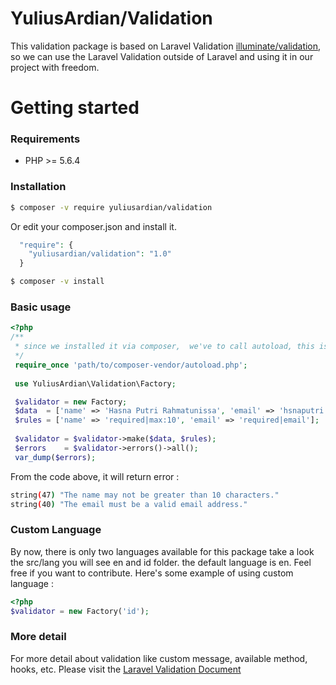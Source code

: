 # YuliusArdian/Validation
This validation package is based on Laravel Validation [illuminate/validation](https://github.com/illuminate/validation), so we can use the Laravel Validation outside of Laravel and using it in our project with freedom.

# Getting started
### Requirements
- PHP >= 5.6.4
### Installation 
```sh
$ composer -v require yuliusardian/validation
```
Or edit your composer.json and install it.
```php
  "require": {
    "yuliusardian/validation": "1.0"
  }
```
```sh
$ composer -v install
```

### Basic usage
```php
<?php
/**
 * since we installed it via composer,  we've to call autoload, this is optional 
 */
 require_once 'path/to/composer-vendor/autoload.php';
 
 use YuliusArdian\Validation\Factory;

 $validator = new Factory;
 $data  = ['name' => 'Hasna Putri Rahmatunissa', 'email' => 'hsnaputri'];
 $rules = ['name' => 'required|max:10', 'email' => 'required|email'];
 
 $validator = $validator->make($data, $rules);
 $errors    = $validator->errors()->all();
 var_dump($errors); 
```
From the code above, it will return error :
```sh
string(47) "The name may not be greater than 10 characters."
string(40) "The email must be a valid email address."
```
### Custom Language
By now, there is only two languages available for this package take a look the src/lang you will see en and id folder. the default language is en. Feel free if you want to contribute. Here's some example of using custom language :
```php
<?php
$validator = new Factory('id');
```

### More detail
For more detail about validation like custom message, available method, hooks, etc. Please visit the [Laravel Validation Document](https://laravel.com/docs/5.4/validation)

